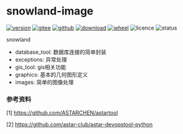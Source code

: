 # snowland-image

[![version](https://img.shields.io/pypi/v/snowland-image.svg)](https://pypi.python.org/pypi/snowland-image)
[![gitee](https://gitee.com/hoops/snowland-img2cartoon/badge/star.svg)](https://gitee.com/hoops/snowland-img2cartoon/stargazers)
[![github](https://img.shields.io/github/stars/astar-club/scikit-snowland)](https://img.shields.io/github/stars/astar-club/scikit-snowland)
[![download](https://img.shields.io/pypi/dm/snowland-image.svg)](https://pypi.org/project/snowland-image)
[![wheel](https://img.shields.io/pypi/wheel/snowland-image.svg)](https://pypi.python.org/pypi/snowland-image)
![licence](https://img.shields.io/pypi/l/astar-devopstool.svg)
![status](https://img.shields.io/pypi/status/snowland-image.svg)


snowland

- database_tool: 数据库连接的简单封装
- exceptions: 异常处理
- gis_tool: gis相关功能
- graphics: 基本的几何图形定义
- images: 简单的图像处理

### 参考资料

[1] https://github.com/ASTARCHEN/astartool

[2] https://github.com/astar-club/astar-devopstool-python
